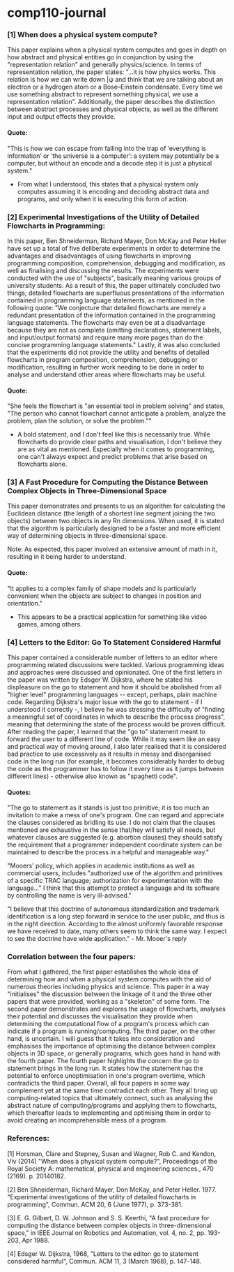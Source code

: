 # comp110-journal

### [1] When does a physical system compute?
This paper explains when a physical system computes and goes in depth on how abstract and physical entities go in conjunction by using the "representation relation" and generally physics/science. In terms of representation relation, the paper states: "...it is how physics works. This relation is how we can write down |ψ and think that we are talking about an electron or a hydrogen atom or a Bose–Einstein condensate. Every time we use something abstract to represent something physical, we use a representation relation". 
Additionally, the paper describes the distinction between abstract processes and physical objects, as well as the different input and output effects they provide. 

#### Quote:

"This is how we can escape from falling into the trap of ‘everything is information’ or ‘the universe is a computer’: a system may potentially be a computer, but without an encode and a decode step it is just a physical system."
- From what I understood, this states that a physical system only computes assuming it is encoding and decoding abstract data and programs, and only when it is executing this form of action. 

### [2] Experimental Investigations of the Utility of Detailed Flowcharts in Programming:
In this paper, Ben Shneiderman, Richard Mayer, Don McKay and Peter Heller have set up a total of five deliberate experiments in order to determine the advantages and disadvantages of using flowcharts in improving programming composition, comprehension, debugging and modification, as well as finalising and discussing the results. The experiments were conducted with the use of "subjects", basically meaning various groups of university students. As a result of this, the paper ultimately concluded two things; detailed flowcharts are superfluous presentations of the information contained in programming language statements, as mentioned in the following quote: "We conjecture that detailed flowcharts are merely a redundant presentation of the information contained in the programming language statements. The flowcharts may even be at a disadvantage because they are not as complete (omitting declarations, statement labels, and input/output formats) and require many more pages than do the concise programming language statements." Lastly, it was also concluded that the experiments did not provide the utility and benefits of detailed flowcharts in program composition, comprehension, debugging or modification, resulting in further work needing to be done in order to analyse and understand other areas where flowcharts may be useful. 

#### Quote:

"She feels the flowchart is "an essential tool in problem solving" and states, "The person who cannot flowchart cannot anticipate a problem, analyze the problem, plan the solution, or solve the problem.""
- A bold statement, and I don't feel like this is necessarily true. While flowcharts do provide clear paths and visualisation, I don't believe they are as vital as mentioned. Especially when it comes to programming, one can't always expect and predict problems that arise based on flowcharts alone. 


### [3] A Fast Procedure for Computing the Distance Between Complex Objects in Three-Dimensional Space

This paper demonstrates and presents to us an algorithm for calculating the Euclidean distance (the length of a shortest line segment
joining the two objects) between two objects in any Rn dimensions. When used, it is stated that the algorithm is particularly designed to be a faster and more efficient way of determining objects in three-dimensional space. 

Note: As expected, this paper involved an extensive amount of math in it, resulting in it being harder to understand. 

#### Quote:
"It applies to a complex family of shape models and is particularly convenient when the objects are subject to changes in position and orientation."
- This appears to be a practical application for something like video games, among others. 


### [4] Letters to the Editor: Go To Statement Considered Harmful

This paper contained a considerable number of letters to an editor where programming related discussions were tackled. Various programming ideas and approaches were discussed and opinionated. One of the first letters in the paper was written by Edsger W. Dijkstra, where he stated his displeasure on the go to statement and how it should be abolished from all "higher level" programming languages -- except, perhaps, plain machine code. Regarding Dijkstra's major issue with the go to statement - if I understood it correctly -, I believe he was stressing the difficulty of "finding a meaningful set of coordinates in which to describe the process progress", meaning that determining the state of the process would be proven difficult. After reading the paper, I learned that the "go to" statement meant to forward the user to a different line of code. While it may seem like an easy and practical way of moving around, I also later realised that it is considered bad practice to use excessively as it results in messy and disorganised code in the long run (for example, it becomes considerably harder to debug the code as the programmer has to follow it every time as it jumps between different lines) - otherwise also known as "spaghetti code". 

#### Quotes:
"The go to statement as it stands is just too primitive; it is too much an invitation to make a mess of one's program. One can regard and appreciate the clauses considered as bridling its use. I do not claim that the clauses mentioned are exhaustive in the sense that/hey will satisfy all needs, but whatever clauses are suggested (e.g. abortion clauses) they should satisfy the requirement that a programmer independent coordinate system can be maintained to describe the process in a helpful and manageable way."

"Mooers' policy, which applies in academic institutions as well as commercial users, includes "authorized use of the algorithm and primitives of a specific TRAC language; authorization for experimentation with the language..." I think that this attempt to protect a language and its software by controlling the name is very ill-advised."

"I believe that this doctrine of autonomous standardization and trademark identification is a long step forward in service to the user public, and thus is in the right direction. According to the almost uniformly favorable response we have received to date, many others seem to think the same way. I expect to see the doctrine have wide application." - Mr. Mooer's reply

### Correlation between the four papers:
From what I gathered, the first paper establishes the whole idea of determining how and when a physical system computes with the aid of numerous theories including physics and science. This paper in a way "initialises" the discussion between the linkage of it and the three other papers that were provided, working as a "skeleton" of some form. The second paper demonstrates and explores the usage of flowcharts, analyses their potential and discusses the visualisation they provide when determining the computational flow of a program's process which can indicate if a program is running/computing. The third paper, on the other hand, is uncertain. I will guess that it takes into consideration and emphasises the importance of optimising the distance between complex objects in 3D space, or generally programs, which goes hand in hand with the fourth paper. The fourth paper highlights the concern the go to statement brings in the long run. It states how the statement has the potential to enforce unoptimisation in one's program overtime, which contradicts the third paper. Overall, all four papers in some way complement yet at the same time contradict each other. They all bring up computing-related topics that ultimately connect, such as analysing the abstract nature of computing/programs and applying them to flowcharts, which thereafter leads to implementing and optimising them in order to avoid creating an incomprehensible mess of a program. 


### References:
[1] Horsman, Clare and Stepney, Susan and Wagner, Rob C. and Kendon, Viv (2014) "When does a physical system compute?", Proceedings of the Royal Society A: mathematical, physical and engineering sciences., 470 (2169). p. 20140182.

[2] Ben Shneiderman, Richard Mayer, Don McKay, and Peter Heller. 1977. "Experimental investigations of the utility of detailed flowcharts in programming", Commun. ACM 20, 6 (June 1977), p. 373-381. 

[3] E. G. Gilbert, D. W. Johnson and S. S. Keerthi, "A fast procedure for computing the distance between complex objects in three-dimensional space," in IEEE Journal on Robotics and Automation, vol. 4, no. 2, pp. 193-203, Apr 1988.

[4] Edsger W. Dijkstra, 1968, "Letters to the editor: go to statement considered harmful", Commun. ACM 11, 3 (March 1968), p. 147-148.
